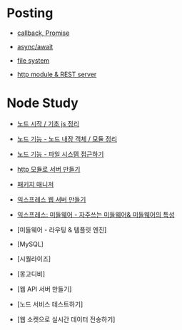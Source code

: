 # Posting

- [callback, Promise](https://github.com/posting-study/node_study/blob/main/postingFiles/callback%26promise.md)

- [async/await](https://github.com/posting-study/node_study/blob/main/postingFiles/async%26await.md)

- [file system](https://github.com/posting-study/node_study/blob/main/postingFiles/file_system.md)

- [http module & REST server](https://github.com/posting-study/node_study/blob/main/postingFiles/http_server.md)


# Node Study 

- [노드 시작 / 기초 js 정리](https://github.com/posting-study/node_study/blob/main/mdFiles/tutorial.md)

- [노드 기능 - 노드 내장 객체 / 모듈 정리](https://github.com/posting-study/node_study/blob/main/mdFiles/node_function.md)

- [노드 기능 - 파일 시스템 접근하기](https://github.com/posting-study/node_study/blob/main/postingFiles/file_system.md)

- [http 모듈로 서버 만들기](https://github.com/posting-study/node_study/blob/main/postingFiles/http_server.md)

- [패키지 매니저](https://github.com/posting-study/node_study/blob/main/mdFiles/package_manager.md)

- [익스프레스 웹 서버 만들기](https://github.com/posting-study/node_study/blob/main/postingFiles/expressServer_1.md)

- [익스프레스: 미들웨어 - 자주쓰는 미들웨어& 미들웨어의 특성](https://github.com/posting-study/node_study/blob/main/postingFiles/expressServer_2.md)

- [미들웨어 - 라우팅 & 템플릿 엔진]

- [MySQL]

- [시퀄라이즈]

- [몽고디비]

- [웹 API 서버 만들기]

- [노드 서비스 테스트하기]

- [웹 소켓으로 실시간 데이터 전송하기]
